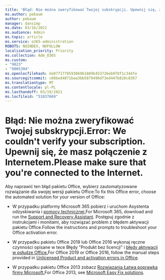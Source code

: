 ```yaml
---
title: 'Błąd: Nie można zweryfikować Twojej subskrypcji. Upewnij się, że masz połączenie z Internetem.'
ms.author: pebaum
author: pebaum
manager: dansimp
ms.date: 03/16/2021
ms.audience: Admin
ms.topic: article
ms.service: o365-administration
ROBOTS: NOINDEX, NOFOLLOW
localization_priority: Priority
ms.collection: Adm_O365
ms.custom:
- "9823"
- "9005394"
ms.openlocfilehash: da077177859386961889b453726eb9f8f1c344fe
ms.sourcegitcommit: c08bed4071baa3bb5879496df3ed44fb828c8367
ms.translationtype: MT
ms.contentlocale: pl-PL
ms.lasthandoff: 03/19/2021
ms.locfileid: "51037669"
---
```

# <a name="error-we-couldnt-verify-your-subscription-please-make-sure-that-youre-connected-to-the-internet"></a><span data-ttu-id="b613d-103">Błąd: Nie można zweryfikować Twojej subskrypcji.</span><span class="sxs-lookup"><span data-stu-id="b613d-103">Error: We couldn't verify your subscription.</span></span> <span data-ttu-id="b613d-104">Upewnij się, że masz połączenie z Internetem.</span><span class="sxs-lookup"><span data-stu-id="b613d-104">Please make sure that you're connected to the Internet.</span></span>

<span data-ttu-id="b613d-105">Aby naprawić ten błąd pakietu Office, wybierz zautomatyzowane rozwiązanie dla swojej wersji pakietu Office:</span><span class="sxs-lookup"><span data-stu-id="b613d-105">To fix this Office error, choose the automated solution for your version of Office:</span></span>

- <span data-ttu-id="b613d-106">W przypadku platformy Microsoft 365 pobierz i uruchom Asystenta odzyskiwania i [pomocy technicznej.](https://aka.ms/SaRA-OfficeActivation-Chat)</span><span class="sxs-lookup"><span data-stu-id="b613d-106">For Microsoft 365, download and run the [Support and Recovery Assistant](https://aka.ms/SaRA-OfficeActivation-Chat).</span></span> <span data-ttu-id="b613d-107">Postępuj zgodnie z instrukcjami i monitami, aby rozwiązać problem z błędem aktywacji pakietu Office.</span><span class="sxs-lookup"><span data-stu-id="b613d-107">Follow the instructions and prompts to troubleshoot your Office activation error.</span></span>

- <span data-ttu-id="b613d-108">W przypadku pakietu Office 2019 lub Office 2016 wykonaj ręczne czynności opisane w tece Błędy "Produkt bez licencji" i [błędy aktywacji w psłudze Office.](https://support.microsoft.com/office/0d23d3c0-c19c-4b2f-9845-5344fedc4380#bkmk_fixyourself)</span><span class="sxs-lookup"><span data-stu-id="b613d-108">For Office 2019 or Office 2016, follow the manual steps provided in [Unlicensed Product and activation errors in Office](https://support.microsoft.com/office/0d23d3c0-c19c-4b2f-9845-5344fedc4380#bkmk_fixyourself).</span></span>

- <span data-ttu-id="b613d-109">W przypadku pakietu Office 2013 zobacz [Rozwiązania Łatwa poprawka firmy Microsoft.](https://support.microsoft.com/topic/microsoft-easy-fix-solutions-have-been-discontinued-b0f4b5f9-3b5a-bd9e-d75d-d45e2f12e16c)</span><span class="sxs-lookup"><span data-stu-id="b613d-109">For Office 2013, see [Microsoft Easy Fix solutions](https://support.microsoft.com/topic/microsoft-easy-fix-solutions-have-been-discontinued-b0f4b5f9-3b5a-bd9e-d75d-d45e2f12e16c).</span></span>